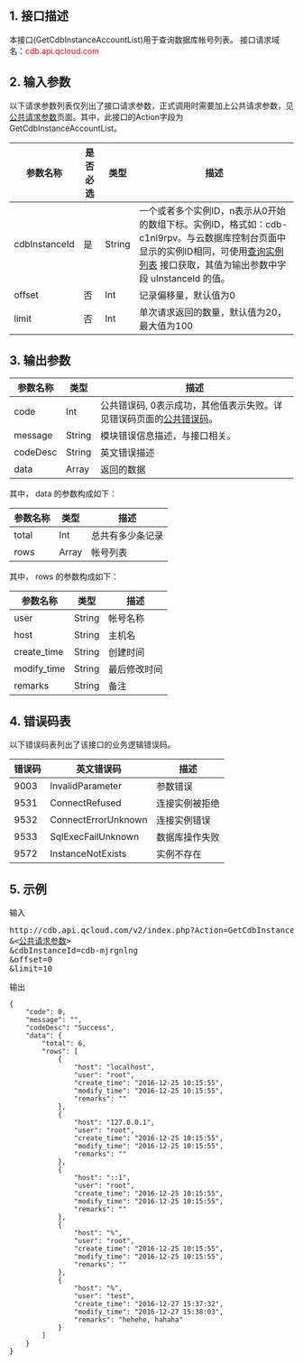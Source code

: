 ## 1. 接口描述
本接口(GetCdbInstanceAccountList)用于查询数据库帐号列表。
接口请求域名：<font style='color:red'>cdb.api.qcloud.com </font>


## 2. 输入参数
以下请求参数列表仅列出了接口请求参数，正式调用时需要加上公共请求参数，见<a href='/document/product/236/6921' title='公共请求参数'>公共请求参数</a>页面。其中，此接口的Action字段为GetCdbInstanceAccountList。

| 参数名称 | 是否必选  | 类型 | 描述 |
|---------|---------|---------|---------|
| cdbInstanceId | 是 | String | 一个或者多个实例ID，n表示从0开始的数组下标。实例ID，格式如：cdb-c1nl9rpv。与云数据库控制台页面中显示的实例ID相同，可使用[查询实例列表](/doc/api/253/1266) 接口获取，其值为输出参数中字段 uInstanceId 的值。 |
| offset | 否 | Int | 记录偏移量，默认值为0|
| limit | 否 | Int | 单次请求返回的数量，默认值为20，最大值为100 |


## 3. 输出参数
| 参数名称 | 类型 | 描述 |
|---------|---------|---------|
| code | Int | 公共错误码, 0表示成功，其他值表示失败。详见错误码页面的<a href='/document/api/377/4173' title='公共错误码'>公共错误码</a>。|
| message | String | 模块错误信息描述，与接口相关。|
| codeDesc | String | 英文错误描述 |
| data | Array | 返回的数据 |
其中， data 的参数构成如下：

| 参数名称 | 类型 | 描述 |
|---------|---------|---------|
| total | Int | 总共有多少条记录 |
| rows | Array | 帐号列表 |
其中， rows 的参数构成如下：

| 参数名称 | 类型 | 描述 |
|---------|---------|---------|
| user | String | 帐号名称 |
| host | String | 主机名 |
| create_time | String | 创建时间 |
| modify_time | String | 最后修改时间 |
| remarks | String | 备注 |


## 4. 错误码表
以下错误码表列出了该接口的业务逻辑错误码。

| 错误码 | 英文错误码 | 描述 |
|---------|---------|---------|
| 9003 | InvalidParameter | 参数错误 |
| 9531 | ConnectRefused | 连接实例被拒绝 |
| 9532 | ConnectErrorUnknown  | 连接实例错误 |
| 9533 | SqlExecFailUnknown   | 数据库操作失败 |
| 9572 | InstanceNotExists | 实例不存在 |


## 5. 示例
输入
<pre>
http://cdb.api.qcloud.com/v2/index.php?Action=GetCdbInstanceAccountList
&<<a href="/document/product/236/6921">公共请求参数</a>>
&cdbInstanceId=cdb-mjrgnlng
&offset=0
&limit=10
</pre>

输出
```
{
    "code": 0,
    "message": "",
    "codeDesc": "Success",
    "data": {
        "total": 6,
        "rows": [
            {
                "host": "localhost",
                "user": "root",
                "create_time": "2016-12-25 10:15:55",
                "modify_time": "2016-12-25 10:15:55",
                "remarks": ""
            },
            {
                "host": "127.0.0.1",
                "user": "root",
                "create_time": "2016-12-25 10:15:55",
                "modify_time": "2016-12-25 10:15:55",
                "remarks": ""
            },
            {
                "host": "::1",
                "user": "root",
                "create_time": "2016-12-25 10:15:55",
                "modify_time": "2016-12-25 10:15:55",
                "remarks": ""
            },
            {
                "host": "%",
                "user": "root",
                "create_time": "2016-12-25 10:15:55",
                "modify_time": "2016-12-25 10:15:55",
                "remarks": ""
            },
            {
                "host": "%",
                "user": "test",
                "create_time": "2016-12-27 15:37:32",
                "modify_time": "2016-12-27 15:38:03",
                "remarks": "hehehe, hahaha"
            }
        ]
    }
}
```

